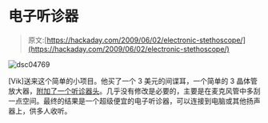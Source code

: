 # 电子听诊器

> 原文:[https://hackaday.com/2009/06/02/electronic-stethoscope/](https://hackaday.com/2009/06/02/electronic-stethoscope/)

![dsc04769](../Images/1b76e3f3d6947be98b24379d3196624f.png "dsc04769")

[Vik]送来这个简单的小项目。他买了一个 3 美元的间谍耳，一个简单的 3 晶体管放大器，[附加了一个听诊器头](http://vik-olliver.blogspot.com/2009/06/electronic-stethescope.html)。几乎没有修改是必要的，主要是在麦克风管中多刮一点空间。最终的结果是一个超级便宜的电子听诊器，可以连接到电脑或其他扬声器上，供多人收听。